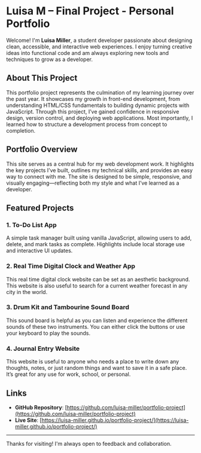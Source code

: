 # Luisa M – Final Project - Personal Portfolio

Welcome! I'm **Luisa Miller**, a student developer passionate about designing clean, accessible, and interactive web experiences. I enjoy turning creative ideas into functional code and am always exploring new tools and techniques to grow as a developer.

## About This Project

This portfolio project represents the culmination of my learning journey over the past year. It showcases my growth in front-end development, from understanding HTML/CSS fundamentals to building dynamic projects with JavaScript. Through this project, I’ve gained confidence in responsive design, version control, and deploying web applications. Most importantly, I learned how to structure a development process from concept to completion.

## Portfolio Overview

This site serves as a central hub for my web development work. It highlights the key projects I’ve built, outlines my technical skills, and provides an easy way to connect with me. The site is designed to be simple, responsive, and visually engaging—reflecting both my style and what I’ve learned as a developer.

## Featured Projects

### 1. **To-Do List App**
A simple task manager built using vanilla JavaScript, allowing users to add, delete, and mark tasks as complete. Highlights include local storage use and interactive UI updates.

### 2. **Real Time Digital Clock and Weather App**
This real time digital clock website can be set as an aesthetic background. This website is also useful to search for a current weather forecast in any city in the world.

### 3. **Drum Kit and Tambourine Sound Board**
This sound board is helpful as you can listen and experience the different sounds of these two instruments. You can either click the buttons or use your keyboard to play the sounds.

### 4. **Journal Entry Website**
This website is useful to anyone who needs a place to write down any thoughts, notes, or just random things and want to save it in a safe place. It’s great for any use for work, school, or personal.

## Links

- **GitHub Repository**: [https://github.com/luisa-miller/portfolio-project](https://github.com/luisa-miller/portfolio-project)  
- **Live Site**: [https://luisa-miller.github.io/portfolio-project/](https://luisa-miller.github.io/portfolio-project/)

---

Thanks for visiting! I'm always open to feedback and collaboration.
